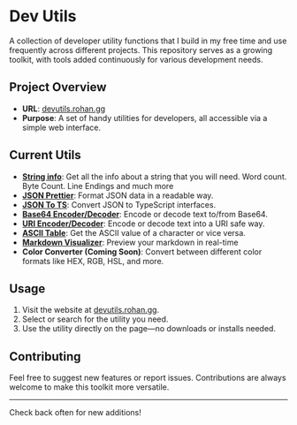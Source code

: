 # Dev Utils

A collection of developer utility functions that I build in my free time and use frequently across different projects. This repository serves as a growing toolkit, with tools added continuously for various development needs.

## Project Overview

- **URL**: [devutils.rohan.gg](https://devutils.rohan.gg)   
- **Purpose**: A set of handy utilities for developers, all accessible via a simple web interface.

## Current Utils

- [**String info**](https://devutils.rohan.gg/strinfo): Get all the info about a string that you will need. Word count. Byte Count. Line Endings and much more
- [**JSON Prettier**](https://devutils.rohan.gg/json-pretty): Format JSON data in a readable way.
- [**JSON To TS**](https://devutils.rohan.gg/json-to-ts): Convert JSON to TypeScript interfaces.
- [**Base64 Encoder/Decoder**](https://devutils.rohan.gg/base-64): Encode or decode text to/from Base64.
- [**URI Encoder/Decoder**](https://devutils.rohan.gg/uri): Encode or decode text into a URI safe way.
- [**ASCII Table**](https://devutils.rohan.gg/ascii-table): Get the ASCII value of a character or vice versa.
- [**Markdown Visualizer**](https://devutils.rohan.gg/markdown-visualizer): Preview your markdown in real-time
- **Color Converter (Coming Soon)**: Convert between different color formats like HEX, RGB, HSL, and more.

## Usage

1. Visit the website at [devutils.rohan.gg](https://devutils.rohan.gg).
2. Select or search for the utility you need.
3. Use the utility directly on the page—no downloads or installs needed.

## Contributing

Feel free to suggest new features or report issues. Contributions are always welcome to make this toolkit more versatile.

---

Check back often for new additions!
